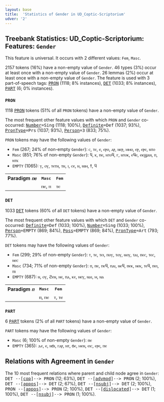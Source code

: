 ```yaml
---
layout: base
title:  'Statistics of Gender in UD_Coptic-Scriptorium'
udver: '2'
---
```


## Treebank Statistics: UD_Coptic-Scriptorium: Features: `Gender`

This feature is universal.
It occurs with 2 different values: `Fem`, `Masc`.

2157 tokens (16%) have a non-empty value of `Gender`.
46 types (3%) occur at least once with a non-empty value of `Gender`.
26 lemmas (2%) occur at least once with a non-empty value of `Gender`.
The feature is used with 3 part-of-speech tags: <tt><a href="cop_scriptorium-pos-PRON.html">PRON</a></tt> (1118; 8% instances), <tt><a href="cop_scriptorium-pos-DET.html">DET</a></tt> (1033; 8% instances), <tt><a href="cop_scriptorium-pos-PART.html">PART</a></tt> (6; 0% instances).

### `PRON`

1118 <tt><a href="cop_scriptorium-pos-PRON.html">PRON</a></tt> tokens (51% of all `PRON` tokens) have a non-empty value of `Gender`.

The most frequent other feature values with which `PRON` and `Gender` co-occurred: <tt><a href="cop_scriptorium-feat-Number.html">Number</a></tt><tt>=Sing</tt> (1118; 100%), <tt><a href="cop_scriptorium-feat-Definite.html">Definite</a></tt><tt>=Def</tt> (1037; 93%), <tt><a href="cop_scriptorium-feat-PronType.html">PronType</a></tt><tt>=Prs</tt> (1037; 93%), <tt><a href="cop_scriptorium-feat-Person.html">Person</a></tt><tt>=3</tt> (833; 75%).

`PRON` tokens may have the following values of `Gender`:

* `Fem` (267; 24% of non-empty `Gender`): ⲥ, ⲧⲉ, ⲉ, ⲉⲣⲟ, ⲁⲣ, ⲛⲉⲣ, ⲙⲙⲟ, ⲉⲣ, ⲉⲣⲉ, ⲛⲧⲟ
* `Masc` (851; 76% of non-empty `Gender`): ϥ, ⲕ, ⲡⲉ, ⲛⲧⲟϥ, ⲅ, ⲛⲧⲟⲕ, ⲉϥⲉ, ⲉⲕϣⲁⲛ, ⲡ, ⲛⲧⲕ
* `EMPTY` (1065): ⲩ, ⲟⲩ, ⲧⲉⲧⲛ, ⲧⲛ, ⲓ, ⲥⲉ, ⲛ, ⲛⲓⲙ, ϯ, ϥ

<table>
  <tr><th>Paradigm <i>ⲡⲉ</i></th><th><tt>Masc</tt></th><th><tt>Fem</tt></th></tr>
  <tr><td><tt></tt></td><td>ⲡⲉ, ⲡ</td><td>ⲧⲉ</td></tr>
</table>

### `DET`

1033 <tt><a href="cop_scriptorium-pos-DET.html">DET</a></tt> tokens (60% of all `DET` tokens) have a non-empty value of `Gender`.

The most frequent other feature values with which `DET` and `Gender` co-occurred: <tt><a href="cop_scriptorium-feat-Definite.html">Definite</a></tt><tt>=Def</tt> (1033; 100%), <tt><a href="cop_scriptorium-feat-Number.html">Number</a></tt><tt>=Sing</tt> (1033; 100%), <tt><a href="cop_scriptorium-feat-Person.html">Person</a></tt><tt>=EMPTY</tt> (869; 84%), <tt><a href="cop_scriptorium-feat-Poss.html">Poss</a></tt><tt>=EMPTY</tt> (869; 84%), <tt><a href="cop_scriptorium-feat-PronType.html">PronType</a></tt><tt>=Art</tt> (793; 77%).

`DET` tokens may have the following values of `Gender`:

* `Fem` (299; 29% of non-empty `Gender`): ⲧ, ⲧⲉ, ⲧⲉⲓ, ⲡⲟⲩ, ⲧⲟⲩ, ⲛⲟⲩ, ⲧⲁⲓ, ⲡⲉⲥ, ⲧⲉⲥ, ⲛⲉⲥ
* `Masc` (734; 71% of non-empty `Gender`): ⲡ, ⲡⲉ, ⲡⲉϥ, ⲡⲁⲓ, ⲛⲉϥ, ⲡⲉⲕ, ⲛⲉⲕ, ⲧⲉϥ, ⲡⲉⲓ, ⲡⲓ
* `EMPTY` (687): ⲛ, ⲟⲩ, ϩⲉⲛ, ⲛⲉ, ⲡⲁ, ⲕⲉ, ⲛⲉⲩ, ⲛⲁⲓ, ⲙ, ⲛⲁ

<table>
  <tr><th>Paradigm <i>ⲡ</i></th><th><tt>Masc</tt></th><th><tt>Fem</tt></th></tr>
  <tr><td><tt></tt></td><td>ⲡ, ⲡⲉ</td><td>ⲧ, ⲧⲉ</td></tr>
</table>

### `PART`

6 <tt><a href="cop_scriptorium-pos-PART.html">PART</a></tt> tokens (2% of all `PART` tokens) have a non-empty value of `Gender`.

`PART` tokens may have the following values of `Gender`:

* `Masc` (6; 100% of non-empty `Gender`): ⲡⲉ
* `EMPTY` (365): ⲇⲉ, ⲉ, ⲛϭⲓ, ⲅⲁⲣ, ⲛⲧ, ϭⲉ, ⲙⲉⲛ, ⲉⲓⲥ, ⲉⲣⲉ, ⲡⲉ

## Relations with Agreement in `Gender`

The 10 most frequent relations where parent and child node agree in `Gender`:
<tt>DET --[<tt><a href="cop_scriptorium-dep-cop.html">cop</a></tt>]--> PRON</tt> (12; 63%),
<tt>DET --[<tt><a href="cop_scriptorium-dep-advmod.html">advmod</a></tt>]--> PRON</tt> (2; 100%),
<tt>DET --[<tt><a href="cop_scriptorium-dep-appos.html">appos</a></tt>]--> DET</tt> (2; 67%),
<tt>DET --[<tt><a href="cop_scriptorium-dep-nsubj.html">nsubj</a></tt>]--> DET</tt> (2; 100%),
<tt>PRON --[<tt><a href="cop_scriptorium-dep-appos.html">appos</a></tt>]--> PRON</tt> (2; 100%),
<tt>DET --[<tt><a href="cop_scriptorium-dep-dislocated.html">dislocated</a></tt>]--> DET</tt> (1; 100%),
<tt>DET --[<tt><a href="cop_scriptorium-dep-nsubj.html">nsubj</a></tt>]--> PRON</tt> (1; 100%).

